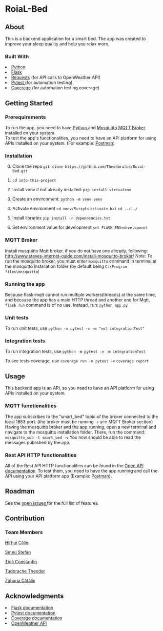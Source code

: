 # RoiaL-Bed

## About

This is a backend application for a smart bed. 
The app was created to improve your sleep quality and help you relax more.

### Built With

<li><a href="https://www.python.org/"> Python </a></li>
<li><a href="https://flask.palletsprojects.com/en/2.0.x/"> Flask </a></li>
<li> <a href="https://docs.python-requests.org/en/latest/"> Requests</a> (for API calls to OpenWeather API)</li>
<li><a href="https://docs.pytest.org/en/6.2.x/"> Pytest </a> (for automation testing)</li>
<li> <a href="https://coverage.readthedocs.io/en/6.3/"> Coverage</a> (for automation testing coverage)</li>

## Getting Started

### Prerequirements
To run the app, you need to have <a href="https://www.python.org/downloads/"> Python </a> and <a href="http://www.steves-internet-guide.com/install-mosquitto-broker/"> Mosquitto MQTT Broker </a> installed on your system.
<br/>
To test the app's functionalities, you need to have an API platform for using APIs installed on your system. (For example: <a href="https://www.postman.com/downloads/">Postman</a>)


### Installation

0. Clone the repo
`git clone https://github.com/Theodorulus/RoiaL-Bed.git`

1. `cd into-this-project`

2. Install venv if not already installed:
`pip install virtualenv`

3. Create an environment:
`python -m venv venv`

4. Activate environment
`cd venv/Scripts`
`activate.bat`
`cd ../../`

5. Install libraries 
`pip install -r dependencies.txt`

6. Set environment value for development
`set FLASK_ENV=development`

### MQTT Broker
Install musquitto Mqtt broker, if you do not have one already, following: http://www.steves-internet-guide.com/install-mosquitto-broker/
Note: To run the mosquitto broker, you must enter `mosquitto` command in terminal at the mosquitto installation folder (by default being `C:\Program files\mosquitto`)


### Running the app
Because flask-mqtt cannot run multiple workers(threads) at the same time, and because the app has a main HTTP thread and another one for Mqtt, `flask run` command is of no use.
Instead, run:
`python app.py`


### Unit tests
To run unit tests, use 
`python -m pytest -v -m "not integrationTest"`

### Integration tests
To run integration tests, use 
`python -m pytest -v -m integrationTest`

To see tests coverage, use
`coverage run -m pytest -v`
`coverage report`

## Usage
This backend app is an API, so you need to have an API platform for using APIs installed on your system.

### MQTT functionalities
The app subscribes to the "smart_bed" topic of the broker connected to the local 1883 port. (the broker must be running -> see MQTT Broker section)
Having the mosquitto broker and the app running, open a new terminal and navigate to the mosquitto installation folder. There, run the command:
`mosquitto_sub -t smart_bed -v`
You now should be able to read the messages published by the app.

### Rest API HTTP functionalities
All of the Rest API HTTP functionalities can be found in the <a href="https://github.com/Theodorulus/RoiaL-Bed/blob/main/openapi.json">Open API documentation</a>.
To test them, you need to have the app running and call the API using your API platform app (Example: <a href="https://www.postman.com/"> Postman</a>).

## Roadman
See the <a href="https://github.com/Theodorulus/RoiaL-Bed/projects/1"> open issues </a> for the full list of features.

## Contribution

### Team Members

[Hîrhui Călin](https://github.com/cul1n)

[Smeu Ștefan](https://github.com/MrNiceGuy090)

[Tică Constantin](https://github.com/costi-tica)

[Tudorache Theodor](https://github.com/Theodorulus)

[Zaharia Cătălin](https://github.com/Catalin-Zaharia)

## Acknowledgments

<li> <a href="https://flask.palletsprojects.com/en/2.0.x/"> Flask documentation </a> </li>
<li> <a href="https://docs.pytest.org/en/6.2.x/contents.html"> Pytest documentation </a> </li>
<li> <a href="https://coverage.readthedocs.io/en/6.3/"> Coverage documentation </a> </li>
<li> <a href="https://openweathermap.org/api"> OpenWeather API </a> </li>

